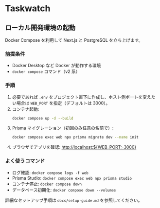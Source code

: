 # Taskwatch

## ローカル開発環境の起動

Docker Compose を利用して Next.js と PostgreSQL を立ち上げます。

### 前提条件

- Docker Desktop など Docker が動作する環境
- `docker compose` コマンド（v2 系）

### 手順

1. 必要であれば `.env` をプロジェクト直下に作成し、ホスト側ポートを変えたい場合は `WEB_PORT` を指定（デフォルトは 3000）。
2. コンテナ起動:
   ```bash
   docker compose up -d --build
   ```
3. Prisma マイグレーション（初回のみ任意の名前で）:
   ```bash
   docker compose exec web npx prisma migrate dev --name init
   ```
4. ブラウザでアプリを確認: <http://localhost:${WEB_PORT:-3000}>

### よく使うコマンド

- ログ確認: `docker compose logs -f web`
- Prisma Studio: `docker compose exec web npx prisma studio`
- コンテナ停止: `docker compose down`
- データベース初期化: `docker compose down --volumes`

詳細なセットアップ手順は `docs/setup-guide.md` を参照してください。
